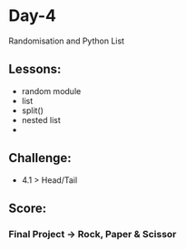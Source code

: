# Day-4 
Randomisation and Python List

## Lessons:
- random module
- list
- split()
- nested list
- 

## Challenge:

- 4.1 > Head/Tail

## Score:

### Final Project -> Rock, Paper & Scissor
